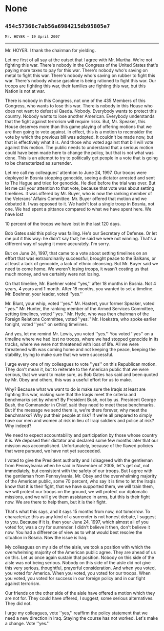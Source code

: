 # None
## `454c57366c7ab56a6984215db95805e7`
`Mr. HOYER — 19 April 2007`

---


Mr. HOYER. I thank the chairman for yielding.

Let me first of all say at the outset that I agree with Mr. Murtha. 
We're not fighting this war. There's nobody in the Congress of the 
United States that's paying more taxes to pay for this war. There's 
nobody who's saving on metal to fight this war. There's nobody who's 
saving on rubber to fight this war. There's nobody whose gasoline is 
being rationed to fight this war. Our troops are fighting this war, 
their families are fighting this war, but this Nation is not at war.

There is nobody in this Congress, not one of the 435 Members of this 
Congress, who wants to lose this war. There is nobody in this House who 
does not want to defeat al Qaeda. Nobody. Everybody wants to protect 
this country. Nobody wants to lose another American. Everybody 
understands that the fight against terrorism will require risks. But, 
Mr. Speaker, this House deserves more than this game playing of 
offering motions that we are then going to vote against. In effect, 
this is a motion to reconsider the vote by which the previous bill was 
adopted. It couldn't be made now, but that is effectively what it is. 
And those who voted against that bill will vote against this motion. 
The public needs to understand that a serious motion could have been 
made here to change the policy, but that is not what was done. This is 
an attempt to try to politically get people in a vote that is going to 
be characterized as surrender.

Let me call my colleagues' attention to June 24, 1997. Our troops 
were deployed in Bosnia stopping genocide, seeing a dictator arrested 
and sent to The Hague and tried for genocide. He died before the trial 
was over. But let me call your attention to that vote, because that 
vote was about setting timelines. It was offered by Mr. Buyer, who is 
now the ranking member of the Veterans' Affairs Committee. Mr. Buyer 
offered that motion and we debated it. I was opposed to it. We hadn't 
lost a single troop in Bosnia, not one. We had spent a pittance 
compared to what we have spent here. We have lost


10 percent of the troops we have lost in the last 120 days.

Bob Gates said this policy was failing. He's our Secretary of 
Defense. Or let me put it this way: he didn't say that; he said we were 
not winning. That's a different way of saying it more accurately. I'm 
sorry.

But on June 24, 1997, that came to a vote about setting timelines on 
an effort that was extraordinarily successful, brought peace to the 
Balkans, or at least a lack of genocide, a lack of ethnic cleansing. 
But Mr. Buyer said we need to come home. We weren't losing troops, it 
wasn't costing us that much money, and we certainly were not losing.

On that timeline, Mr. Boehner voted ''yes,'' after 18 months in 
Bosnia. Not 4 years, 4 years and 1 month. After 18 months, you wanted 
to set a timeline. Mr. Boehner, your leader, voted ''yes.''



Mr. Blunt, your whip, voted ''yes.'' Mr. Hastert, your former 
Speaker, voted ''yes.'' Mr. Hunter, the ranking member of the Armed 
Services Committee, setting timelines, voted ''yes.'' Mr. Hyde, who was 
then chairman of the Foreign Relations Committee, voted ''yes.'' Mr. 
Hoekstra, who spoke earlier tonight, voted ''yes'' on setting 
timelines.

And yes, let me remind Mr. Lewis, you voted ''yes.'' You voted 
''yes'' on a timeline where we had lost no troops, where we had stopped 
genocide in its tracks, where we were not threatened with loss of life. 
All we were threatened with was coming home and not keeping the peace, 
keeping the stability, trying to make sure that we were successful.

I urge every one of my colleagues to vote ''yes'' on this Republican 
motion. They don't mean it, but to reiterate to the American public 
that we were serious, that we want to make sure, as Bob Gates has said 
and been quoted by Mr. Obey and others, this was a useful effort for us 
to make.

Why? Because what we want to do is make sure the Iraqis at least are 
fighting this war, making sure that the Iraqis meet the criteria and 
benchmarks set by whom? By President Bush, not by us. President George 
Bush, the Commander in Chief, said they need to meet these benchmarks. 
But if the message we send them is, we're there forever, why meet the 
benchmarks? Why put their people at risk? If we're all prepared to 
simply have our men and women at risk in lieu of Iraqi soldiers and 
police at risk? Why indeed?

We need to expect accountability and participation by those whose 
country it is. We deposed their dictator and declared some few months 
later that our mission was accomplished. Unfortunately, because of the 
flawed policies that were pursued, we have not yet succeeded.

I voted to give the President authority and I disagreed with the 
gentleman from Pennsylvania when he said in November of 2005, let's get 
out, not immediately, but consistent with the safety of our troops. But 
I agree with the gentleman from Pennsylvania, Mr. Obey and the 
overwhelming majority of the American public, some 70 percent, who say 
it is time to let the Iraqis know that it is their fight, that we have 
supported them, we will train them, we will protect our troops on the 
ground, we will protect our diplomatic missions, and we will give them 
assistance in arms, but this is their fight now. We are there to help 
them, but it is their fight.

That's what this says, and it says 15 months from now, not tomorrow. 
To characterize this as any kind of a surrender is not honest debate, I 
suggest to you. Because if it is, then your June 24, 1997, which almost 
all of you voted for, was a cry for surrender. I didn't believe it 
then, don't believe it now. You had a difference of view as to what 
would best resolve the situation in Bosnia. Now the issue is Iraq.

My colleagues on my side of the aisle, we took a position with which 
the overwhelming majority of the American public agree. They are ahead 
of us on this. Let us once again sustain that position. Nobody on this 
side of the aisle was not being serious. Nobody on this side of the 
aisle did not give this very serious, thoughtful, prayerful 
consideration. And when you voted, you voted for America. When you 
voted, you voted for our troops. When you voted, you voted for success 
in our foreign policy and in our fight against terrorism.

Our friends on the other side of the aisle have offered a motion 
which they are not for. They could have offered, I suggest, some 
serious alternatives. They did not.

I urge my colleagues, vote ''yes,'' reaffirm the policy statement 
that we need a new direction in Iraq. Staying the course has not 
worked. Let's make a change. Vote ''yes.''